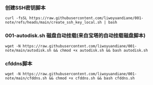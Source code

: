 ### 创建SSH密钥脚本
```shell
curl -fsSL https://raw.githubusercontent.com/liwoyuandiane/001-note/refs/heads/main/create_ssh_key_local.sh | bash
```


### 001-autodisk.sh   磁盘自动挂载(来自宝塔的自动挂载磁盘脚本)
```shell
wget -N https://raw.githubusercontent.com/liwoyuandiane/001-note/main/autodisk.sh && chmod +x autodisk.sh && bash autodisk.sh
```

### cfddns脚本
```shell
wget -N https://raw.githubusercontent.com/liwoyuandiane/001-note/main/cfddns.sh && chmod +x cfddns.sh && bash cfddns.sh
```

